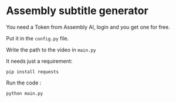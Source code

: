 # Assembly subtitle generator

You need a Token from Assembly AI, login and you get one for free.

Put it in the ```config.py``` file.

Write the path to the video in ```main.py```

It needs just a requirement:

```pip install requests```

Run the code :

```python main.py```
